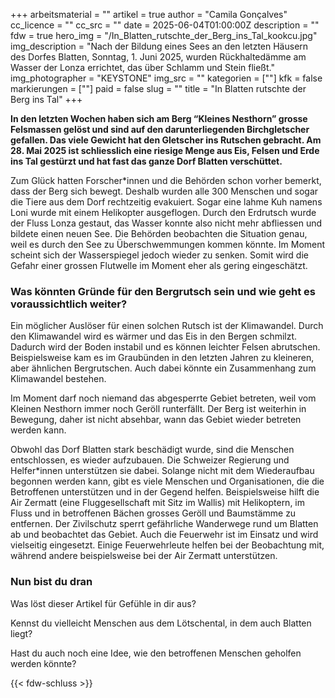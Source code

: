 +++
arbeitsmaterial = ""
artikel = true
author = "Camila Gonçalves"
cc_licence = ""
cc_src = ""
date = 2025-06-04T01:00:00Z
description = ""
fdw = true
hero_img = "/In_Blatten_rutschte_der_Berg_ins_Tal_kookcu.jpg"
img_description = "Nach der Bildung eines Sees an den letzten Häusern des Dorfes Blatten, Sonntag, 1. Juni 2025, wurden Rückhaltedämme am Wasser der Lonza errichtet, das über Schlamm und Stein fließt."
img_photographer = "KEYSTONE"
img_src = ""
kategorien = [""]
kfk = false
markierungen = [""]
paid = false
slug = ""
title = "In Blatten rutschte der Berg ins Tal"
+++

**In den letzten Wochen haben sich am Berg “Kleines Nesthorn” grosse Felsmassen gelöst und sind auf den darunterliegenden Birchgletscher gefallen. Das viele Gewicht hat den Gletscher ins Rutschen gebracht. Am 28. Mai 2025 ist schliesslich eine riesige Menge aus Eis, Felsen und Erde ins Tal gestürzt und hat fast das ganze Dorf Blatten verschüttet.**

Zum Glück hatten Forscher*innen und die Behörden schon vorher bemerkt, dass der Berg sich bewegt. Deshalb wurden alle 300 Menschen und sogar die Tiere aus dem Dorf rechtzeitig evakuiert. Sogar eine lahme Kuh namens Loni wurde mit einem Helikopter ausgeflogen.
Durch den Erdrutsch wurde der Fluss Lonza gestaut, das Wasser konnte also nicht mehr abfliessen und bildete einen neuen See. Die Behörden beobachten die Situation genau, weil es durch den See zu Überschwemmungen kommen könnte. Im Moment scheint sich der Wasserspiegel jedoch wieder zu senken. Somit wird die Gefahr einer grossen Flutwelle im Moment eher als gering eingeschätzt. 

### Was könnten Gründe für den Bergrutsch sein und wie geht es voraussichtlich weiter?

Ein möglicher Auslöser für einen solchen Rutsch ist der Klimawandel. Durch den Klimawandel wird es wärmer und das Eis in den Bergen schmilzt. Dadurch wird der Boden instabil und es können leichter Felsen abrutschen. Beispielsweise kam es im Graubünden in den letzten Jahren zu kleineren, aber ähnlichen Bergrutschen. Auch dabei könnte ein Zusammenhang zum Klimawandel bestehen. 

Im Moment darf noch niemand das abgesperrte Gebiet betreten, weil vom Kleinen Nesthorn immer noch Geröll runterfällt. Der Berg ist weiterhin in Bewegung, daher ist nicht absehbar, wann das Gebiet wieder betreten werden kann. 

Obwohl das Dorf Blatten stark beschädigt wurde, sind die Menschen entschlossen, es wieder aufzubauen. Die Schweizer Regierung und Helfer*innen unterstützen sie dabei. Solange nicht mit dem Wiederaufbau begonnen werden kann, gibt es viele Menschen und Organisationen, die die Betroffenen unterstützen und in der Gegend helfen. Beispielsweise hilft die Air Zermatt (eine Fluggesellschaft mit Sitz im Wallis) mit Helikoptern, im Fluss und in betroffenen Bächen grosses Geröll und Baumstämme zu entfernen. Der Zivilschutz sperrt gefährliche Wanderwege rund um Blatten ab und beobachtet das Gebiet. Auch die Feuerwehr ist im Einsatz und wird vielseitig eingesetzt. Einige Feuerwehrleute helfen bei der Beobachtung mit, während andere beispielsweise bei der Air Zermatt unterstützen. 

### Nun bist du dran

Was löst dieser Artikel für Gefühle in dir aus?

Kennst du vielleicht Menschen aus dem Lötschental, in dem auch Blatten liegt?

Hast du auch noch eine Idee, wie den betroffenen Menschen geholfen werden könnte?

{{< fdw-schluss >}}